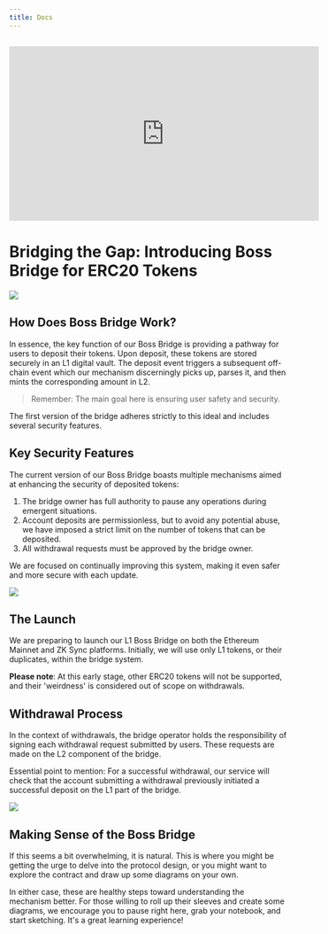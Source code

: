 ```yaml
---
title: Docs
---
```


## <iframe width="560" height="315" src="https://www.youtube.com/embed/CYFBEMBKSe0?si=tNzub0kyRjFlLFnW" title="YouTube video player" frameborder="0" allow="accelerometer; autoplay; clipboard-write; encrypted-media; gyroscope; picture-in-picture; web-share" allowfullscreen></iframe>

# Bridging the Gap: Introducing Boss Bridge for ERC20 Tokens

![](https://cdn.videotap.com/7JrqjCcxUyOafjUdWM9V-11.74.png)

## How Does Boss Bridge Work?

In essence, the key function of our Boss Bridge is providing a pathway for users to deposit their tokens. Upon deposit, these tokens are stored securely in an L1 digital vault. The deposit event triggers a subsequent off-chain event which our mechanism discerningly picks up, parses it, and then mints the corresponding amount in L2.

> Remember: The main goal here is ensuring user safety and security.

The first version of the bridge adheres strictly to this ideal and includes several security features.

## Key Security Features

The current version of our Boss Bridge boasts multiple mechanisms aimed at enhancing the security of deposited tokens:

1. The bridge owner has full authority to pause any operations during emergent situations.
2. Account deposits are permissionless, but to avoid any potential abuse, we have imposed a strict limit on the number of tokens that can be deposited.
3. All withdrawal requests must be approved by the bridge owner.

We are focused on continually improving this system, making it even safer and more secure with each update.

![](https://cdn.videotap.com/DSoIzu6Rtt37d8MackPQ-55.77.png)

## The Launch

We are preparing to launch our L1 Boss Bridge on both the Ethereum Mainnet and ZK Sync platforms. Initially, we will use only L1 tokens, or their duplicates, within the bridge system.

**Please note**: At this early stage, other ERC20 tokens will not be supported, and their 'weirdness' is considered out of scope on withdrawals.

## Withdrawal Process

In the context of withdrawals, the bridge operator holds the responsibility of signing each withdrawal request submitted by users. These requests are made on the L2 component of the bridge.

Essential point to mention: For a successful withdrawal, our service will check that the account submitting a withdrawal previously initiated a successful deposit on the L1 part of the bridge.

![](https://cdn.videotap.com/oRDUILrsz7wMudIoZwVx-76.32.png)

## Making Sense of the Boss Bridge

If this seems a bit overwhelming, it is natural. This is where you might be getting the urge to delve into the protocol design, or you might want to explore the contract and draw up some diagrams on your own.

In either case, these are healthy steps toward understanding the mechanism better. For those willing to roll up their sleeves and create some diagrams, we encourage you to pause right here, grab your notebook, and start sketching. It's a great learning experience!
